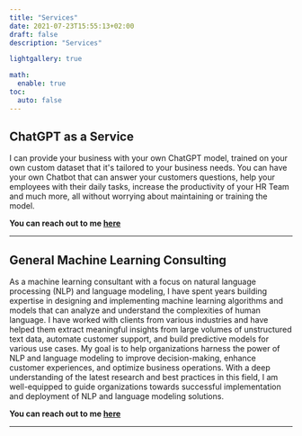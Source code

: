 ```yaml
---
title: "Services"
date: 2021-07-23T15:55:13+02:00
draft: false
description: "Services"

lightgallery: true

math:
  enable: true
toc:
  auto: false
---
```


## ChatGPT as a Service

I can provide your business with your own ChatGPT model, trained on your own custom dataset that it's tailored to your business needs. You can have your own Chatbot that can answer your customers questions, help your employees with their daily tasks, increase the productivity of your HR Team and much more, all without worrying about maintaining or training the model.

**You can reach out to me <A HREF="mailto:wassim@wassimseifeddine.com">here</A>**

<hr>

## General Machine Learning Consulting

As a machine learning consultant with a focus on natural language processing (NLP) and language modeling, I have spent years building expertise in designing and implementing machine learning algorithms and models that can analyze and understand the complexities of human language. I have worked with clients from various industries and have helped them extract meaningful insights from large volumes of unstructured text data, automate customer support, and build predictive models for various use cases. My goal is to help organizations harness the power of NLP and language modeling to improve decision-making, enhance customer experiences, and optimize business operations. With a deep understanding of the latest research and best practices in this field, I am well-equipped to guide organizations towards successful implementation and deployment of NLP and language modeling solutions.

**You can reach out to me <A HREF="mailto:wassim@wassimseifeddine.com">here</A>**

<hr>